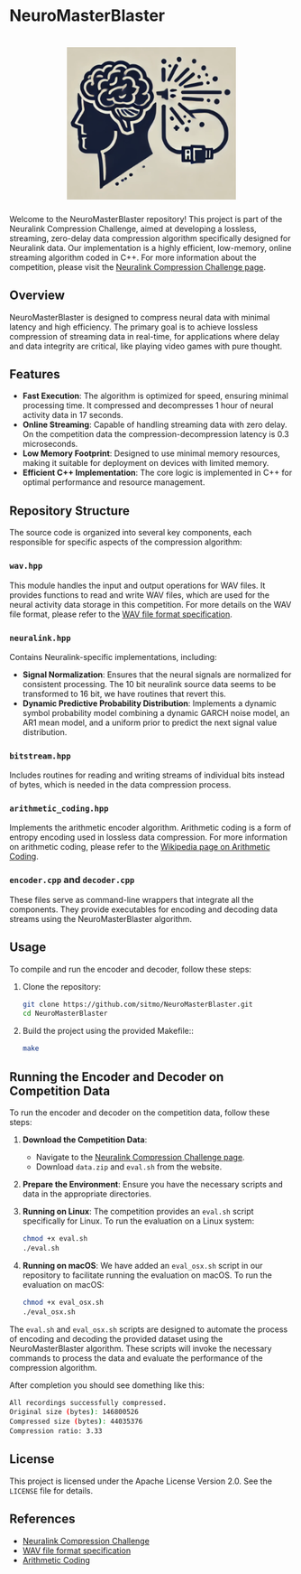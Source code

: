 # NeuroMasterBlaster

<h1 align='center'><img src='logo.png' width=300/></h1>


Welcome to the NeuroMasterBlaster repository! This project is part of the Neuralink Compression Challenge, aimed at developing a lossless, streaming, zero-delay data compression algorithm specifically designed for Neuralink data. Our implementation is a highly efficient, low-memory, online streaming algorithm coded in C++. For more information about the competition, please visit the [Neuralink Compression Challenge page](https://content.neuralink.com/compression-challenge/README.html).

## Overview

NeuroMasterBlaster is designed to compress neural data with minimal latency and high efficiency. The primary goal is to achieve lossless compression of streaming data in real-time, for applications where delay and data integrity are critical, like playing video games with pure thought.

## Features

- **Fast Execution**: The algorithm is optimized for speed, ensuring minimal processing time. It compressed and decompresses 1 hour of neural activity data in 17 seconds.
- **Online Streaming**: Capable of handling streaming data with zero delay. On the competition data the compression-decompression latency is 0.3 microseconds. 
- **Low Memory Footprint**: Designed to use minimal memory resources, making it suitable for deployment on devices with limited memory.
- **Efficient C++ Implementation**: The core logic is implemented in C++ for optimal performance and resource management.

## Repository Structure

The source code is organized into several key components, each responsible for specific aspects of the compression algorithm:

### `wav.hpp`

This module handles the input and output operations for WAV files. It provides functions to read and write WAV files, which are  used for the neural activity data storage in this competition. For more details on the WAV file format, please refer to the [WAV file format specification](https://en.wikipedia.org/wiki/WAV).

### `neuralink.hpp`

Contains Neuralink-specific implementations, including:
- **Signal Normalization**: Ensures that the neural signals are normalized for consistent processing. The 10 bit neuralink source data seems to be transformed to 16 bit, we have routines that revert this.
- **Dynamic Predictive Probability Distribution**: Implements a dynamic symbol probability model combining a dynamic GARCH noise model, an AR1 mean model, and a uniform prior to predict the next signal value distribution.

### `bitstream.hpp`

Includes routines for reading and writing streams of individual bits instead of bytes, which is needed in the data compression process.

### `arithmetic_coding.hpp`

Implements the arithmetic encoder algorithm. Arithmetic coding is a form of entropy encoding used in lossless data compression. For more information on arithmetic coding, please refer to the [Wikipedia page on Arithmetic Coding](https://en.wikipedia.org/wiki/Arithmetic_coding).

### `encoder.cpp` and `decoder.cpp`

These files serve as command-line wrappers that integrate all the components. They provide executables for encoding and decoding data streams using the NeuroMasterBlaster algorithm.

## Usage

To compile and run the encoder and decoder, follow these steps:

1. Clone the repository:
   ```bash
   git clone https://github.com/sitmo/NeuroMasterBlaster.git
   cd NeuroMasterBlaster
   ```

2. Build the project using the provided Makefile::
   ```bash
   make
   ```
## Running the Encoder and Decoder on Competition Data

To run the encoder and decoder on the competition data, follow these steps:

1. **Download the Competition Data**:
   - Navigate to the [Neuralink Compression Challenge page](https://content.neuralink.com/compression-challenge/README.html).
   - Download `data.zip` and `eval.sh` from the website.


2. **Prepare the Environment**:
   Ensure you have the necessary scripts and data in the appropriate directories.

3. **Running on Linux**:
   The competition provides an `eval.sh` script specifically for Linux. To run the evaluation on a Linux system:
   ```bash
   chmod +x eval.sh
   ./eval.sh
   ```

4. **Running on macOS**:
   We have added an `eval_osx.sh` script in our repository to facilitate running the evaluation on macOS. To run the evaluation on macOS:
   ```bash
   chmod +x eval_osx.sh
   ./eval_osx.sh
   ```

The `eval.sh` and `eval_osx.sh` scripts are designed to automate the process of encoding and decoding the provided dataset using the NeuroMasterBlaster algorithm. These scripts will invoke the necessary commands to process the data and evaluate the performance of the compression algorithm.

After completion you should see domething like this:

```bash
All recordings successfully compressed.
Original size (bytes): 146800526
Compressed size (bytes): 44035376
Compression ratio: 3.33
```

## License

This project is licensed under the Apache License Version 2.0. See the `LICENSE` file for details.

## References

- [Neuralink Compression Challenge](https://content.neuralink.com/compression-challenge/README.html)
- [WAV file format specification](https://en.wikipedia.org/wiki/WAV)
- [Arithmetic Coding](https://en.wikipedia.org/wiki/Arithmetic_coding)
